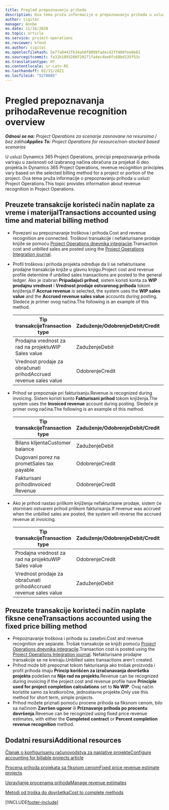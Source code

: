 ```yaml
---
title: Pregled prepoznavanja prihoda
description: Ova tema pruža informacije o prepoznavanju prihoda u usluzi Project Operations.
author: sigitac
manager: Annbe
ms.date: 11/16/2020
ms.topic: article
ms.service: project-operations
ms.reviewer: kfend
ms.author: sigitac
ms.openlocfilehash: 5e77a0442f634a50f8099fadec42ff400fee0e81
ms.sourcegitcommit: fa32b1893286f20271fa4ec4be8fc68bd135f53c
ms.translationtype: HT
ms.contentlocale: sr-Latn-RS
ms.lasthandoff: 02/15/2021
ms.locfileid: "5278885"
---
```

# <a name="revenue-recognition-overview"></a><span data-ttu-id="599df-103">Pregled prepoznavanja prihoda</span><span class="sxs-lookup"><span data-stu-id="599df-103">Revenue recognition overview</span></span>

<span data-ttu-id="599df-104">_**Odnosi se na:** Project Operations za scenarije zasnovane na resursima / bez zaliha_</span><span class="sxs-lookup"><span data-stu-id="599df-104">_**Applies To:** Project Operations for resource/non-stocked based scenarios_</span></span>

<span data-ttu-id="599df-105">U usluzi Dynamics 365 Project Operations, principi prepoznavanja prihoda variraju u zavisnosti od izabranog načina obračuna za projekat ili deo projekta.</span><span class="sxs-lookup"><span data-stu-id="599df-105">In Dynamics 365 Project Operations, revenue recognition principles vary based on the selected billing method for a project or portion of the project.</span></span> <span data-ttu-id="599df-106">Ova tema pruža informacije o prepoznavanju prihoda u usluzi Project Operations.</span><span class="sxs-lookup"><span data-stu-id="599df-106">This topic provides information about revenue recognition in Project Operations.</span></span>

## <a name="transactions-accounted-using-time-and-material-billing-method"></a><span data-ttu-id="599df-107">Preuzete transakcije koristeći način naplate za vreme i materijal</span><span class="sxs-lookup"><span data-stu-id="599df-107">Transactions accounted using time and material billing method</span></span>

- <span data-ttu-id="599df-108">Povezani su prepoznavanje troškova i prihoda.</span><span class="sxs-lookup"><span data-stu-id="599df-108">Cost and revenue recognition are connected.</span></span> <span data-ttu-id="599df-109">Troškovi transakcije i nefakturisane prodaje knjiže se pomoću [Project Operations dnevnika integracije](../project-accounting/project-operations-integration-journal.md).</span><span class="sxs-lookup"><span data-stu-id="599df-109">Transaction cost and unbilled sales are posted using the [Project Operations Integration journal](../project-accounting/project-operations-integration-journal.md).</span></span>
- <span data-ttu-id="599df-110">Profil troškova i prihoda projekta određuje da li se nefakturisane prodajne transakcije knjiže u glavnu knjigu.</span><span class="sxs-lookup"><span data-stu-id="599df-110">Project cost and revenue profile determine if unbilled sales transactions are posted to the general ledger.</span></span> <span data-ttu-id="599df-111">Ako je izabran **Pripadajući prihod**, sistem koristi konta za **WIP prodajnu vrednost** i **Vrednost prodaje ostvarenog prihoda** tokom knjiženja.</span><span class="sxs-lookup"><span data-stu-id="599df-111">If **Accrue revenue** is selected, the system uses the **WIP sales value** and the **Accrued revenue sales value** accounts during posting.</span></span> <span data-ttu-id="599df-112">Sledeće je primer ovog načina.</span><span class="sxs-lookup"><span data-stu-id="599df-112">The following is an example of this method.</span></span>  

  | <span data-ttu-id="599df-113">Tip transakcije</span><span class="sxs-lookup"><span data-stu-id="599df-113">Transaction type</span></span> | <span data-ttu-id="599df-114">Zaduženje/Odobrenje</span><span class="sxs-lookup"><span data-stu-id="599df-114">Debit/Credit</span></span> | <span data-ttu-id="599df-115">Iznos</span><span class="sxs-lookup"><span data-stu-id="599df-115">Amount</span></span> |
  | --- | --- | --- |
  | <span data-ttu-id="599df-116">Prodajna vrednost za rad na projektu</span><span class="sxs-lookup"><span data-stu-id="599df-116">WIP Sales value</span></span> | <span data-ttu-id="599df-117">Zaduženje</span><span class="sxs-lookup"><span data-stu-id="599df-117">Debit</span></span> | <span data-ttu-id="599df-118">100</span><span class="sxs-lookup"><span data-stu-id="599df-118">100</span></span> |
  | <span data-ttu-id="599df-119">Vrednost prodaje za obračunati prihod</span><span class="sxs-lookup"><span data-stu-id="599df-119">Accrued revenue sales value</span></span> | <span data-ttu-id="599df-120">Odobrenje</span><span class="sxs-lookup"><span data-stu-id="599df-120">Credit</span></span> | <span data-ttu-id="599df-121">100</span><span class="sxs-lookup"><span data-stu-id="599df-121">100</span></span> |

- <span data-ttu-id="599df-122">Prihod se prepoznaje pri fakturisanju.</span><span class="sxs-lookup"><span data-stu-id="599df-122">Revenue is recognized during invoicing.</span></span> <span data-ttu-id="599df-123">Sistem koristi konto **Fakturisani prihod** tokom knjiženja.</span><span class="sxs-lookup"><span data-stu-id="599df-123">The system uses the **Invoiced revenue** account during posting.</span></span> <span data-ttu-id="599df-124">Sledeće je primer ovog načina.</span><span class="sxs-lookup"><span data-stu-id="599df-124">The following is an example of this method.</span></span>  

  | <span data-ttu-id="599df-125">Tip transakcije</span><span class="sxs-lookup"><span data-stu-id="599df-125">Transaction type</span></span> | <span data-ttu-id="599df-126">Zaduženje/Odobrenje</span><span class="sxs-lookup"><span data-stu-id="599df-126">Debit/Credit</span></span> | <span data-ttu-id="599df-127">Iznos</span><span class="sxs-lookup"><span data-stu-id="599df-127">Amount</span></span> |
  | --- | --- | --- |
  | <span data-ttu-id="599df-128">Bilans klijenta</span><span class="sxs-lookup"><span data-stu-id="599df-128">Customer balance</span></span> | <span data-ttu-id="599df-129">Zaduženje</span><span class="sxs-lookup"><span data-stu-id="599df-129">Debit</span></span> | <span data-ttu-id="599df-130">120</span><span class="sxs-lookup"><span data-stu-id="599df-130">120</span></span> |
  | <span data-ttu-id="599df-131">Dugovani porez na promet</span><span class="sxs-lookup"><span data-stu-id="599df-131">Sales tax payable</span></span> | <span data-ttu-id="599df-132">Odobrenje</span><span class="sxs-lookup"><span data-stu-id="599df-132">Credit</span></span> | <span data-ttu-id="599df-133">20</span><span class="sxs-lookup"><span data-stu-id="599df-133">20</span></span> |
  | <span data-ttu-id="599df-134">Fakturisani prihod</span><span class="sxs-lookup"><span data-stu-id="599df-134">Invoiced Revenue</span></span> | <span data-ttu-id="599df-135">Odobrenje</span><span class="sxs-lookup"><span data-stu-id="599df-135">Credit</span></span> | <span data-ttu-id="599df-136">100</span><span class="sxs-lookup"><span data-stu-id="599df-136">100</span></span> |

- <span data-ttu-id="599df-137">Ako je prihod nastao prilikom knjiženja nefakturisane prodaje, sistem će stornirani ostvareni prihod prilikom fakturisanja.</span><span class="sxs-lookup"><span data-stu-id="599df-137">If revenue was accrued when the unbilled sales are posted, the system will reverse the accrued revenue at invoicing.</span></span>

  | <span data-ttu-id="599df-138">Tip transakcije</span><span class="sxs-lookup"><span data-stu-id="599df-138">Transaction type</span></span> | <span data-ttu-id="599df-139">Zaduženje/Odobrenje</span><span class="sxs-lookup"><span data-stu-id="599df-139">Debit/Credit</span></span> | <span data-ttu-id="599df-140">Iznos</span><span class="sxs-lookup"><span data-stu-id="599df-140">Amount</span></span> |
  | --- | --- | --- |
  | <span data-ttu-id="599df-141">Prodajna vrednost za rad na projektu</span><span class="sxs-lookup"><span data-stu-id="599df-141">WIP Sales value</span></span> | <span data-ttu-id="599df-142">Odobrenje</span><span class="sxs-lookup"><span data-stu-id="599df-142">Credit</span></span> | <span data-ttu-id="599df-143">100</span><span class="sxs-lookup"><span data-stu-id="599df-143">100</span></span> |
  | <span data-ttu-id="599df-144">Vrednost prodaje za obračunati prihod</span><span class="sxs-lookup"><span data-stu-id="599df-144">Accrued revenue sales value</span></span> | <span data-ttu-id="599df-145">Zaduženje</span><span class="sxs-lookup"><span data-stu-id="599df-145">Debit</span></span> | <span data-ttu-id="599df-146">100</span><span class="sxs-lookup"><span data-stu-id="599df-146">100</span></span> |

## <a name="transactions-accounted-using-the-fixed-price-billing-method"></a><span data-ttu-id="599df-147">Preuzete transakcije koristeći način naplate fiksne cene</span><span class="sxs-lookup"><span data-stu-id="599df-147">Transactions accounted using the fixed price billing method</span></span>

- <span data-ttu-id="599df-148">Prepoznavanje troškova i prihoda su zasebni.</span><span class="sxs-lookup"><span data-stu-id="599df-148">Cost and revenue recognition are separate.</span></span> <span data-ttu-id="599df-149">Trošak transakcije se knjiži pomoću [Project Operations dnevnika integracije](../project-accounting/project-operations-integration-journal.md).</span><span class="sxs-lookup"><span data-stu-id="599df-149">Transaction cost is posted using the [Project Operations Integration journal](../project-accounting/project-operations-integration-journal.md).</span></span> <span data-ttu-id="599df-150">Nefakturisane prodajne transakcije se ne kreiraju.</span><span class="sxs-lookup"><span data-stu-id="599df-150">Unbilled sales transactions aren't created.</span></span>
- <span data-ttu-id="599df-151">Prihod može biti prepoznat tokom fakturisanja ako trošak proizvoda i profil prihoda imaju **Princip korišćen za izračunavanja dovršetka projekta** podešen na **Nije rad na projektu**.</span><span class="sxs-lookup"><span data-stu-id="599df-151">Revenue can be recognized during invoicing if the project cost and revenue profile have **Principle used for project completion calculations** set to **No WIP**.</span></span> <span data-ttu-id="599df-152">Ovaj način koristite samo za kratkoročne, jednostavne projekte.</span><span class="sxs-lookup"><span data-stu-id="599df-152">Only use this method for short term, simple projects.</span></span>
- <span data-ttu-id="599df-153">Prihod možete priznati pomoću procene prihoda sa fiksnom cenom, bilo sa načinom **Završen ugovor** ili **Priznavanje prihoda po procentu dovršenja**.</span><span class="sxs-lookup"><span data-stu-id="599df-153">Revenue can be recognized using fixed price revenue estimates, with either the **Completed contract** or **Percent completion revenue recognition** method.</span></span>

## <a name="additional-resources"></a><span data-ttu-id="599df-154">Dodatni resursi</span><span class="sxs-lookup"><span data-stu-id="599df-154">Additional resources</span></span>
[<span data-ttu-id="599df-155">Članak o konfigurisanju računovodstva za naplative projekte</span><span class="sxs-lookup"><span data-stu-id="599df-155">Configure accounting for billable projects article</span></span>](../project-accounting/configure-accounting-billable-projects.md)

[<span data-ttu-id="599df-156">Procena prihoda projekata sa fiksnom cenom</span><span class="sxs-lookup"><span data-stu-id="599df-156">Fixed price revenue estimate projects</span></span>](rev-rec-percentage-completion-method.md)

[<span data-ttu-id="599df-157">Upravljanje procenama prihoda</span><span class="sxs-lookup"><span data-stu-id="599df-157">Manage revenue estimates</span></span>](rev-rec-completed-contract-method.md)

[<span data-ttu-id="599df-158">Metodi od troška do dovršetka</span><span class="sxs-lookup"><span data-stu-id="599df-158">Cost to complete methods</span></span>](cost-complete-methods.md)


[!INCLUDE[footer-include](../includes/footer-banner.md)]